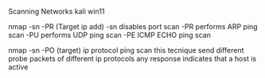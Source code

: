 Scanning Networks
kali
win11


nmap -sn -PR (Target ip add)
-sn  disables port scan
-PR performs ARP ping scan
-PU performs UDP ping scan
-PE ICMP ECHO ping scan

nmap -sn -PO (target)
ip protocol ping scan this tecnique send different probe packets of different ip protocols  any response indicates that a host is active



